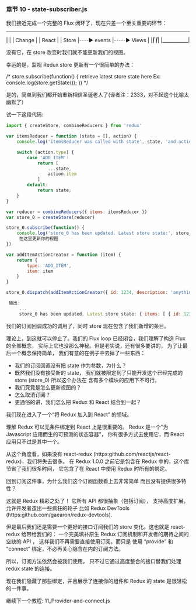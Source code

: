 ### 章节 10 - state-subscriber.js

 我们接近完成一个完整的 Flux 闭环了，现在只差一个至关重要的环节：

  _________      _________       ___________
 |         |    | Change  |     |   React   |
 |  Store  |----▶ events  |-----▶   Views   |
 |_________|    |_________|     |___________|

 没有它，在 store 改变时我们就不能更新我们的视图。

 幸运的是，监视 Redux store 更新有一个很简单的办法：

/*
    store.subscribe(function() {
         retrieve latest store state here
         Ex:
        console.log(store.getState());
    })
*/

 是的，简单到我们都开始重新相信圣诞老人了(译者注：2333，对不起这个比喻太幽默了）

 试一下这段代码:
```js
import { createStore, combineReducers } from 'redux'

var itemsReducer = function (state = [], action) {
    console.log('itemsReducer was called with state', state, 'and action', action)

    switch (action.type) {
        case 'ADD_ITEM':
            return [
                ...state,
                action.item
            ]
        default:
            return state;
    }
}

var reducer = combineReducers({ items: itemsReducer })
var store_0 = createStore(reducer)

store_0.subscribe(function() {
    console.log('store_0 has been updated. Latest store state:', store_0.getState());
     在这里更新你的视图
})

var addItemActionCreator = function (item) {
    return {
        type: 'ADD_ITEM',
        item: item
    }
}

store_0.dispatch(addItemActionCreator({ id: 1234, description: 'anything' }))

 输出:
     ...
     store_0 has been updated. Latest store state: { items: [ { id: 1234, description: 'anything' } ] }

```
 我们的订阅回调成功的调用了，同时 store 现在包含了我们新增的条目。

 理论上，到这就可以停止了。我们的 Flux loop 已经闭合，我们理解了构造 Flux 的全部概念，
 实际上它也没那么神秘。但是老实说，还有很多要讲的，
 为了让最后一个概念保持简单，
 我们有意的在例子中去掉了一些东西：

 - 我们的订阅回调没有把 state 作为参数，为什么？
 - 既然我们没有接受新的 state， 我们就被限定到了只能开发这个已经完成的 store (store_0) 所以这个办法在
     含有多个模块的应用下不可行。
 - 我们究竟是怎么更新视图的？
 - 怎么取消订阅？
 - 更通俗的讲，我们怎么把 Redux 和 React 结合到一起？

 我们现在进入了一个“将 Redux 加入到 React” 的领域。

 理解 Redux 可以无条件绑定到 React 上是很重要的。
 Redux 是一个“为 Javascript 应用而生的可预测的状态容器”，
 你有很多方式去使用它，而 React 应用只不过是其中一个。

 从这个角度看，如果没有 react-redux (https:github.com/reactjs/react-redux)，我们将失去很多。
 在 Redux 1.0.0 之前它是包含在 Redux 中的，这个库节省了我们很多时间，
 它包含了在 React 中使用 Redux 时所有的绑定。

 回到订阅这件事，为什么我们这个订阅函数看上去非常简单
 而且没有提供很多特性？

 这就是 Redux 精彩之处了！ 它所有 API 都很抽象（包括订阅），
 支持高度扩展，允许开发者造出一些疯狂的轮子
 比如 Redux DevTools (https:github.com/gaearon/redux-devtools).

 但是最后我们还是需要一个更好的接口订阅我们的 store 变化。这也就是 react-redux 给带给我们的：
 一个完美填补原生 Redux 订阅机制和开发者的期待之间的空缺的 API ，
 这样我们不再需要直接使用订阅。而只是
 使用 “provide” 和 “connect” 绑定，不必再关心隐含在内的订阅方法。

 所以，订阅方法依然会被我们使用，
 只不过它通过高度整合的接口替我们处理 redux state 的连接。

 现在我们隐藏了那些绑定，并且展示了连接你的组件和 Redux 的 state 是很轻松的一件事。

 继续下一个教程: 11_Provider-and-connect.js
